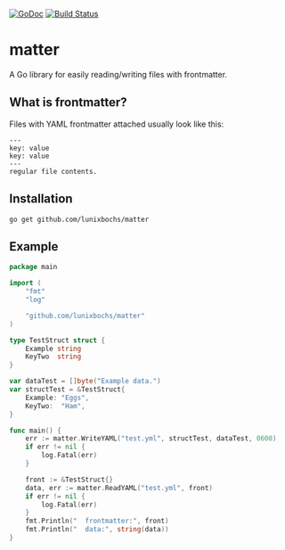 [![GoDoc](https://godoc.org/github.com/lunixbochs/matter?status.svg)](http://godoc.org/github.com/lunixbochs/matter)
[![Build Status](https://travis-ci.org/lunixbochs/matter.svg?branch=master)](https://travis-ci.org/lunixbochs/matter)

matter
===

A Go library for easily reading/writing files with frontmatter.

What is frontmatter?
---

Files with YAML frontmatter attached usually look like this:

```
---
key: value
key: value
---
regular file contents.
```

Installation
---

    go get github.com/lunixbochs/matter

Example
---

```Go
package main

import (
    "fmt"
    "log"

    "github.com/lunixbochs/matter"
)

type TestStruct struct {
    Example string
    KeyTwo  string
}

var dataTest = []byte("Example data.")
var structTest = &TestStruct{
    Example: "Eggs",
    KeyTwo:  "Ham",
}

func main() {
    err := matter.WriteYAML("test.yml", structTest, dataTest, 0600)
    if err != nil {
        log.Fatal(err)
    }

    front := &TestStruct{}
    data, err := matter.ReadYAML("test.yml", front)
    if err != nil {
        log.Fatal(err)
    }
    fmt.Println("  frontmatter:", front)
    fmt.Println("  data:", string(data))
}
```
